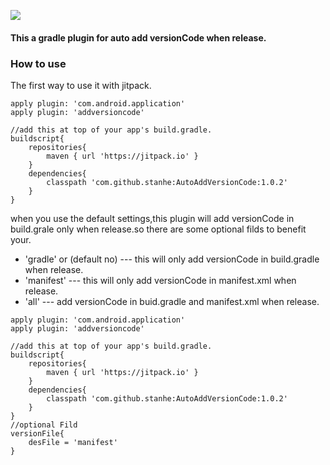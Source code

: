 [![](https://jitpack.io/v/stanhe/AutoAddVersionCode.svg)](https://jitpack.io/#stanhe/AutoAddVersionCode)

#### This a gradle plugin for auto add versionCode when release.

### How to use
The first way to use it with jitpack.
```
apply plugin: 'com.android.application'
apply plugin: 'addversioncode'

//add this at top of your app's build.gradle.
buildscript{
    repositories{
        maven { url 'https://jitpack.io' }
    }
    dependencies{
        classpath 'com.github.stanhe:AutoAddVersionCode:1.0.2'
    }
}
```
when you use the default settings,this plugin will add versionCode in build.grale only when release.so there are some optional filds to benefit your.
* 'gradle' or (default no) --- this will only add versionCode in build.gradle when release.
* 'manifest'  --- this will only add versionCode in manifest.xml when release.
* 'all' --- add versionCode in buid.gradle and manifest.xml when release.

```
apply plugin: 'com.android.application'
apply plugin: 'addversioncode'

//add this at top of your app's build.gradle.
buildscript{
    repositories{
        maven { url 'https://jitpack.io' }
    }
    dependencies{
        classpath 'com.github.stanhe:AutoAddVersionCode:1.0.2'
    }
}
//optional Fild
versionFile{
    desFile = 'manifest'
}
```

